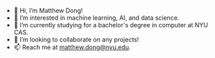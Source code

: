 - 👋 Hi, I’m Matthew Dong!
- 👀 I’m interested in machine learning, AI, and data science.
- 🌱 I’m currently studying for a bachelor's degree in computer at NYU CAS.
- 💞️ I’m looking to collaborate on any projects!
- 📫 Reach me at matthew.dong@nyu.edu.

<!---
Matt-J-Dong/Matt-J-Dong is a ✨ special ✨ repository because its `README.md` (this file) appears on your GitHub profile.
You can click the Preview link to take a look at your changes.
--->
